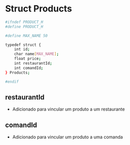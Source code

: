 # **Struct Products**

```bash
#ifndef PRODUCT_H
#define PRODUCT_H

#define MAX_NAME 50

typedef struct {
    int id;
    char name[MAX_NAME];
    float price;
    int restaurantId;
    int comandId;
} Products;

#endif


```

## restaurantId

- Adicionado para vincular um produto a um restaurante

## comandId

- Adicionado para vincular um produto a uma comanda
